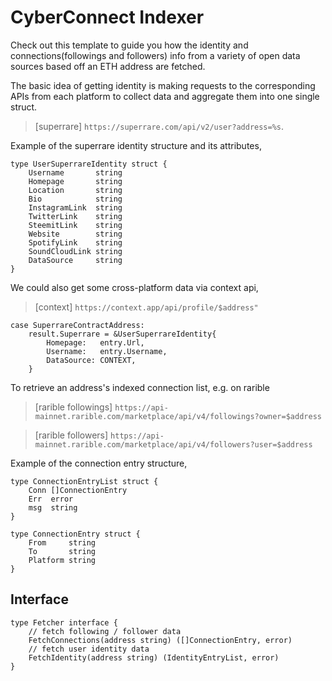# CyberConnect Indexer

Check out this template to guide you how the identity and connections(followings and followers) info from a variety of open data sources based off an ETH address are fetched.

The basic idea of getting identity is making requests to the corresponding APIs from each platform to collect data and aggregate them into one single struct.
>[superrare] `https://superrare.com/api/v2/user?address=%s`.

Example of the superrare identity structure and its attributes,
```
type UserSuperrareIdentity struct {
	Username       string
	Homepage       string
	Location       string
	Bio            string
	InstagramLink  string
	TwitterLink    string
	SteemitLink    string
	Website        string
	SpotifyLink    string
	SoundCloudLink string
	DataSource     string
}
```

We could also get some cross-platform data via context api,
>[context] `https://context.app/api/profile/$address"`
```
case SuperrareContractAddress:
	result.Superrare = &UserSuperrareIdentity{
		Homepage:   entry.Url,
		Username:   entry.Username,
		DataSource: CONTEXT,
	}
```

To retrieve an address's indexed connection list, e.g. on rarible
>[rarible followings] `https://api-mainnet.rarible.com/marketplace/api/v4/followings?owner=$address`

>[rarible followers] `https://api-mainnet.rarible.com/marketplace/api/v4/followers?user=$address`


Example of the connection entry structure,
```
type ConnectionEntryList struct {
	Conn []ConnectionEntry
	Err  error
	msg  string
}

type ConnectionEntry struct {
	From     string
	To       string
	Platform string
}
```

## Interface
```
type Fetcher interface {
	// fetch following / follower data
	FetchConnections(address string) ([]ConnectionEntry, error)
	// fetch user identity data
	FetchIdentity(address string) (IdentityEntryList, error)
}
```
